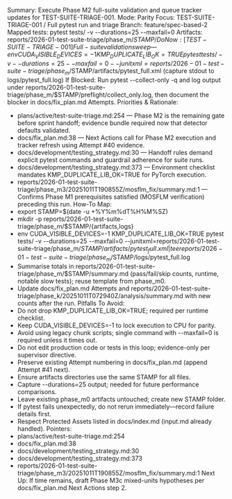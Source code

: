 Summary: Execute Phase M2 full-suite validation and queue tracker updates for TEST-SUITE-TRIAGE-001.
Mode: Parity
Focus: TEST-SUITE-TRIAGE-001 / Full pytest run and triage
Branch: feature/spec-based-2
Mapped tests: pytest tests/ -v --durations=25 --maxfail=0
Artifacts: reports/2026-01-test-suite-triage/phase_m/$STAMP/
Do Now: [TEST-SUITE-TRIAGE-001] Full-suite validation sweep — env CUDA_VISIBLE_DEVICES=-1 KMP_DUPLICATE_LIB_OK=TRUE pytest tests/ -v --durations=25 --maxfail=0 --junitxml=reports/2026-01-test-suite-triage/phase_m/$STAMP/artifacts/pytest_full.xml (capture stdout to logs/pytest_full.log)
If Blocked: Run pytest --collect-only -q and log output under reports/2026-01-test-suite-triage/phase_m/$STAMP/preflight/collect_only.log, then document the blocker in docs/fix_plan.md Attempts.
Priorities & Rationale:
- plans/active/test-suite-triage.md:254 — Phase M2 is the remaining gate before sprint handoff; evidence bundle required now that detector defaults validated.
- docs/fix_plan.md:38 — Next Actions call for Phase M2 execution and tracker refresh using Attempt #40 evidence.
- docs/development/testing_strategy.md:30 — Handoff rules demand explicit pytest commands and guardrail adherence for suite runs.
- docs/development/testing_strategy.md:373 — Environment checklist mandates KMP_DUPLICATE_LIB_OK=TRUE for PyTorch execution.
- reports/2026-01-test-suite-triage/phase_m3/20251011T190855Z/mosflm_fix/summary.md:1 — Confirms Phase M1 prerequisites satisfied (MOSFLM verification) preceding this run.
How-To Map:
- export STAMP=$(date -u +%Y%m%dT%H%M%SZ)
- mkdir -p reports/2026-01-test-suite-triage/phase_m/$STAMP/{artifacts,logs}
- env CUDA_VISIBLE_DEVICES=-1 KMP_DUPLICATE_LIB_OK=TRUE pytest tests/ -v --durations=25 --maxfail=0 --junitxml=reports/2026-01-test-suite-triage/phase_m/$STAMP/artifacts/pytest_full.xml | tee reports/2026-01-test-suite-triage/phase_m/$STAMP/logs/pytest_full.log
- Summarise totals in reports/2026-01-test-suite-triage/phase_m/$STAMP/summary.md (pass/fail/skip counts, runtime, notable slow tests); reuse template from phase_m0.
- Update docs/fix_plan.md Attempts and reports/2026-01-test-suite-triage/phase_k/20251011T072940Z/analysis/summary.md with new counts after the run.
Pitfalls To Avoid:
- Do not drop KMP_DUPLICATE_LIB_OK=TRUE; required per runtime checklist.
- Keep CUDA_VISIBLE_DEVICES=-1 to lock execution to CPU for parity.
- Avoid using legacy chunk scripts; single command with --maxfail=0 is required unless it times out.
- Do not edit production code or tests in this loop; evidence-only per supervisor directive.
- Preserve existing Attempt numbering in docs/fix_plan.md (append Attempt #41 next).
- Ensure artifacts directories use the same STAMP for all files.
- Capture --durations=25 output; needed for future performance comparisons.
- Leave existing phase_m0 artifacts untouched; create new STAMP folder.
- If pytest fails unexpectedly, do not rerun immediately—record failure details first.
- Respect Protected Assets listed in docs/index.md (input.md already handled).
Pointers:
- plans/active/test-suite-triage.md:254
- docs/fix_plan.md:38
- docs/development/testing_strategy.md:30
- docs/development/testing_strategy.md:373
- reports/2026-01-test-suite-triage/phase_m3/20251011T190855Z/mosflm_fix/summary.md:1
Next Up: If time remains, draft Phase M3c mixed-units hypotheses per docs/fix_plan.md Next Actions step 2.

